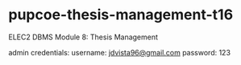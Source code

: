 # pupcoe-thesis-management-t16
ELEC2 DBMS Module 8: Thesis Management

admin credentials:
username: jdvista96@gmail.com
password: 123